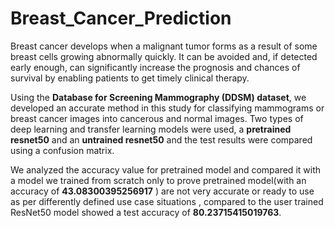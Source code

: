 # Breast_Cancer_Prediction

Breast cancer develops when a malignant tumor forms as a result of some breast cells growing abnormally quickly. It can be avoided and, if detected early enough, can significantly increase the prognosis and chances of survival by enabling patients to get timely clinical therapy. 

Using the **Database for Screening Mammography (DDSM) dataset**, we developed an accurate method in this study for classifying mammograms or breast cancer images into cancerous and normal images. Two types of deep learning and transfer learning models were used, a **pretrained resnet50** and an **untrained resnet50** and the test results were compared using a confusion matrix.

We analyzed the accuracy value for pretrained model and compared it with a model we trained from scratch only to prove pretrained model(with an accuracy of **43.08300395256917** ) are not very accurate or ready to use as per differently defined use case situations , compared to the user trained ResNet50 model showed a test accuracy of **80.23715415019763**.
